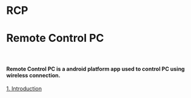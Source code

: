 # RCP
<h1>Remote Control PC</h1>
<br>
<h4>Remote Control PC is a android platform app used to control PC using wireless connection.</h4>
<a href="https://drive.google.com/open?id=0B_XigqMG4t2bcm0yaUNlYlRRb0U">1. Introduction</a><br>


